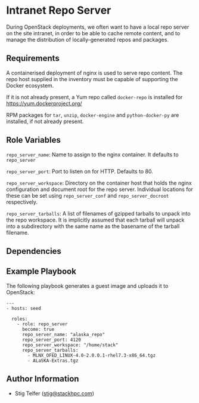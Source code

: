 Intranet Repo Server
====================

During OpenStack deployments, we often want to have a local repo server
on the site intranet, in order to be able to cache remote content,
and to manage the distribution of locally-generated repos and packages.

Requirements
------------

A containerised deployment of nginx is used to serve repo content.
The repo host supplied in the inventory must be capable of supporting
the Docker ecosystem.

If it is not already present, a Yum repo called `docker-repo` is installed
for https://yum.dockerproject.org/

RPM packages for `tar`, `unzip`, `docker-engine` and `python-docker-py`
are installed, if not already present.

Role Variables
--------------

`repo_server_name`: Name to assign to the nginx container.
It defaults to `repo_server`

`repo_server_port`: Port to listen on for HTTP.
Defaults to 80.

`repo_server_workspace`: Directory on the container host that
holds the nginx configuration and document root for the repo server.
Individual locations for these can be set using `repo_server_conf` and
`repo_server_docroot` respectively.

`repo_server_tarballs`: A list of filenames of gzipped tarballs to
unpack into the repo workspace.  It is implicitly assumed that each
tarball will unpack into a subdirectory with the same name as the
basename of the tarball filename.

Dependencies
------------

Example Playbook
----------------

The following playbook generates a guest image and uploads it to OpenStack:

    ---
    - hosts: seed

      roles:
        - role: repo_server
          become: true
          repo_server_name: "alaska_repo"
          repo_server_port: 4120
          repo_server_workspace: "/home/stack"
          repo_server_tarballs:
            - MLNX_OFED_LINUX-4.0-2.0.0.1-rhel7.3-x86_64.tgz
            - ALaSKA-Extras.tgz

Author Information
------------------

- Stig Telfer (<stig@stackhpc.com>)
